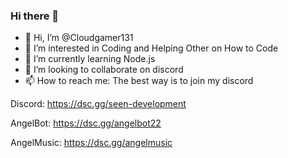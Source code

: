 ### Hi there 👋

- 👋 Hi, I’m @Cloudgamer131
- 👀 I’m interested in Coding and Helping Other on How to Code
- 🌱 I’m currently learning Node.js
- 💞️ I’m looking to collaborate on discord
- 📫 How to reach me: The best way is to join my discord

Discord: https://dsc.gg/seen-development

AngelBot: https://dsc.gg/angelbot22

AngelMusic: https://dsc.gg/angelmusic

